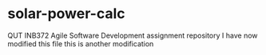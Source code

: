 solar-power-calc
================

QUT INB372 Agile Software Development assignment repository
I have  now modified this file
this is another modification

